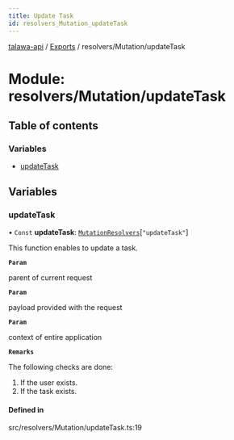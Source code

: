 ```yaml
---
title: Update Task
id: resolvers_Mutation_updateTask
---
```

[talawa-api](../README.md) / [Exports](../modules.md) / resolvers/Mutation/updateTask

# Module: resolvers/Mutation/updateTask

## Table of contents

### Variables

- [updateTask](resolvers_Mutation_updateTask.md#updatetask)

## Variables

### updateTask

• `Const` **updateTask**: [`MutationResolvers`](types_generatedGraphQLTypes.md#mutationresolvers)[``"updateTask"``]

This function enables to update a task.

**`Param`**

parent of current request

**`Param`**

payload provided with the request

**`Param`**

context of entire application

**`Remarks`**

The following checks are done:
1. If the user exists.
2. If the task exists.

#### Defined in

src/resolvers/Mutation/updateTask.ts:19
